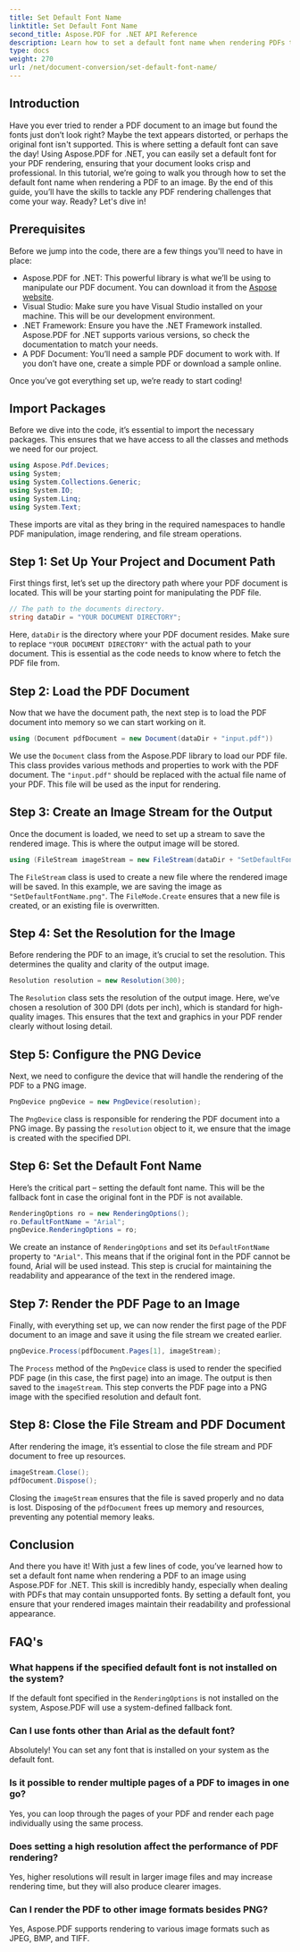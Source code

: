 ```yaml
---
title: Set Default Font Name
linktitle: Set Default Font Name
second_title: Aspose.PDF for .NET API Reference
description: Learn how to set a default font name when rendering PDFs to images using Aspose.PDF for .NET. This guide covers prerequisites, step-by-step instructions, and FAQs.
type: docs
weight: 270
url: /net/document-conversion/set-default-font-name/
---
```

## Introduction

Have you ever tried to render a PDF document to an image but found the fonts just don’t look right? Maybe the text appears distorted, or perhaps the original font isn't supported. This is where setting a default font can save the day! Using Aspose.PDF for .NET, you can easily set a default font for your PDF rendering, ensuring that your document looks crisp and professional. In this tutorial, we’re going to walk you through how to set the default font name when rendering a PDF to an image. By the end of this guide, you’ll have the skills to tackle any PDF rendering challenges that come your way. Ready? Let's dive in!

## Prerequisites

Before we jump into the code, there are a few things you'll need to have in place:

- Aspose.PDF for .NET: This powerful library is what we’ll be using to manipulate our PDF document. You can download it from the [Aspose website](https://releases.aspose.com/pdf/net/).
- Visual Studio: Make sure you have Visual Studio installed on your machine. This will be our development environment.
- .NET Framework: Ensure you have the .NET Framework installed. Aspose.PDF for .NET supports various versions, so check the documentation to match your needs.
- A PDF Document: You’ll need a sample PDF document to work with. If you don’t have one, create a simple PDF or download a sample online.

Once you’ve got everything set up, we’re ready to start coding!

## Import Packages

Before we dive into the code, it’s essential to import the necessary packages. This ensures that we have access to all the classes and methods we need for our project.

```csharp
using Aspose.Pdf.Devices;
using System;
using System.Collections.Generic;
using System.IO;
using System.Linq;
using System.Text;
```

These imports are vital as they bring in the required namespaces to handle PDF manipulation, image rendering, and file stream operations.

## Step 1: Set Up Your Project and Document Path

First things first, let’s set up the directory path where your PDF document is located. This will be your starting point for manipulating the PDF file.

```csharp
// The path to the documents directory.
string dataDir = "YOUR DOCUMENT DIRECTORY";
```
Here, `dataDir` is the directory where your PDF document resides. Make sure to replace `"YOUR DOCUMENT DIRECTORY"` with the actual path to your document. This is essential as the code needs to know where to fetch the PDF file from.

## Step 2: Load the PDF Document

Now that we have the document path, the next step is to load the PDF document into memory so we can start working on it.

```csharp
using (Document pdfDocument = new Document(dataDir + "input.pdf"))
```
We use the `Document` class from the Aspose.PDF library to load our PDF file. This class provides various methods and properties to work with the PDF document. The `"input.pdf"` should be replaced with the actual file name of your PDF. This file will be used as the input for rendering.

## Step 3: Create an Image Stream for the Output

Once the document is loaded, we need to set up a stream to save the rendered image. This is where the output image will be stored.

```csharp
using (FileStream imageStream = new FileStream(dataDir + "SetDefaultFontName.png", FileMode.Create))
```
The `FileStream` class is used to create a new file where the rendered image will be saved. In this example, we are saving the image as `"SetDefaultFontName.png"`. The `FileMode.Create` ensures that a new file is created, or an existing file is overwritten.

## Step 4: Set the Resolution for the Image

Before rendering the PDF to an image, it’s crucial to set the resolution. This determines the quality and clarity of the output image.

```csharp
Resolution resolution = new Resolution(300);
```
The `Resolution` class sets the resolution of the output image. Here, we’ve chosen a resolution of 300 DPI (dots per inch), which is standard for high-quality images. This ensures that the text and graphics in your PDF render clearly without losing detail.

## Step 5: Configure the PNG Device

Next, we need to configure the device that will handle the rendering of the PDF to a PNG image.

```csharp
PngDevice pngDevice = new PngDevice(resolution);
```
The `PngDevice` class is responsible for rendering the PDF document into a PNG image. By passing the `resolution` object to it, we ensure that the image is created with the specified DPI.

## Step 6: Set the Default Font Name

Here’s the critical part – setting the default font name. This will be the fallback font in case the original font in the PDF is not available.

```csharp
RenderingOptions ro = new RenderingOptions();
ro.DefaultFontName = "Arial";
pngDevice.RenderingOptions = ro;
```
We create an instance of `RenderingOptions` and set its `DefaultFontName` property to `"Arial"`. This means that if the original font in the PDF cannot be found, Arial will be used instead. This step is crucial for maintaining the readability and appearance of the text in the rendered image.

## Step 7: Render the PDF Page to an Image

Finally, with everything set up, we can now render the first page of the PDF document to an image and save it using the file stream we created earlier.

```csharp
pngDevice.Process(pdfDocument.Pages[1], imageStream);
```
The `Process` method of the `PngDevice` class is used to render the specified PDF page (in this case, the first page) into an image. The output is then saved to the `imageStream`. This step converts the PDF page into a PNG image with the specified resolution and default font.

## Step 8: Close the File Stream and PDF Document

After rendering the image, it’s essential to close the file stream and PDF document to free up resources.

```csharp
imageStream.Close();
pdfDocument.Dispose();
```
Closing the `imageStream` ensures that the file is saved properly and no data is lost. Disposing of the `pdfDocument` frees up memory and resources, preventing any potential memory leaks.

## Conclusion

And there you have it! With just a few lines of code, you’ve learned how to set a default font name when rendering a PDF to an image using Aspose.PDF for .NET. This skill is incredibly handy, especially when dealing with PDFs that may contain unsupported fonts. By setting a default font, you ensure that your rendered images maintain their readability and professional appearance.

## FAQ's

### What happens if the specified default font is not installed on the system?
If the default font specified in the `RenderingOptions` is not installed on the system, Aspose.PDF will use a system-defined fallback font.

### Can I use fonts other than Arial as the default font?
Absolutely! You can set any font that is installed on your system as the default font.

### Is it possible to render multiple pages of a PDF to images in one go?
Yes, you can loop through the pages of your PDF and render each page individually using the same process.

### Does setting a high resolution affect the performance of PDF rendering?
Yes, higher resolutions will result in larger image files and may increase rendering time, but they will also produce clearer images.

### Can I render the PDF to other image formats besides PNG?
Yes, Aspose.PDF supports rendering to various image formats such as JPEG, BMP, and TIFF.
